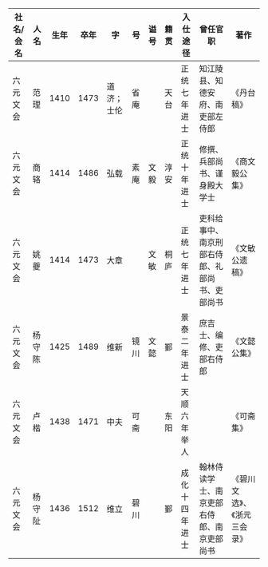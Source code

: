 | 社名/会名 | 人名   | 生年 | 卒年 | 字       | 号     | 谥号 | 籍贯 | 入仕途径       | 曾任官职                           | 著作                   |
|-----------|--------|------|------|----------|--------|------|------|----------------|------------------------------------|------------------------|
| 六元文会 | 范理   | 1410 | 1473 | 道济；士伦 | 省庵   |      | 天台 | 正统七年进士   | 知江陵县、知德安府、南吏部左侍郎 | 《丹台稿》             |
| 六元文会 | 商辂   | 1414 | 1486 | 弘载     | 素庵   | 文毅 | 淳安 | 正统十年进士   | 修撰、兵部尚书、谨身殿大学士       | 《商文毅公集》         |
| 六元文会 | 姚夔   | 1414 | 1473 | 大章     |        | 文敏 | 桐庐 | 正统七年进士   | 吏科给事中、南京刑部右侍郎、礼部尚书、吏部尚书 | 《文敏公遗稿》 |
| 六元文会 | 杨守陈 | 1425 | 1489 | 维新     | 镜川   | 文懿 | 鄞   | 景泰二年进士   | 庶吉士、编修、吏部右侍郎         | 《文懿公集》           |
| 六元文会 | 卢楷   | 1438 | 1471 | 中夫     | 可斋   |      | 东阳 | 天顺六年举人   |                                    | 《可斋集》             |
| 六元文会 | 杨守阯 | 1436 | 1512 | 维立     | 碧川   |      | 鄞   | 成化十四年进士 | 翰林侍读学士、南京吏部右侍郎、南京吏部尚书 | 《碧川文选》、《浙元三会录》 |